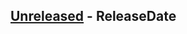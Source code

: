 <!-- next-header -->

## [Unreleased] - ReleaseDate

<!-- next-url -->
[Unreleased]: https://github.com/dfinity/dfx-extensions/compare/a-dummy-v0.1.0...HEAD
